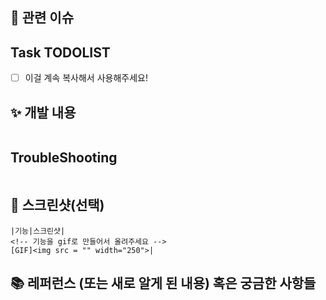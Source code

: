 ## 📌 관련 이슈
<!-- 관련있는 이슈 번호(#000)을 적어주세요.
  해당 pull request merge와 함께 이슈를 닫으려면
  closed #Issue_number를 적어주세요 -->

## Task TODOLIST
<!-- 자신이 한 작업을 간단하게 TODO로 표현해주세요! -->
- [ ] 이걸 계속 복사해서 사용해주세요!

## ✨ 개발 내용
<!-- 개발에 대한 내용을 적어주세요 -->
```
```
##  TroubleShooting
<!-- TroubleShooting이 있었다면 이야기 해주세요! -->
```
```
## 📸 스크린샷(선택)
```
|기능|스크린샷|
<!-- 기능을 gif로 만들어서 올려주세요 -->
[GIF]<img src = "" width="250">|
```
## 📚 레퍼런스 (또는 새로 알게 된 내용) 혹은 궁금한 사항들
<!-- 참고할 사항이 있다면 적어주세요 -->

